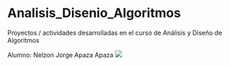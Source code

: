 # **Analisis_Disenio_Algoritmos**
Proyectos / actividades desarrolladas en el curso de Análisis y Diseño de Algoritmos

Alumno: Nelzon Jorge Apaza Apaza
![](https://universidadvirtualcnci.mx/wp-content/uploads/2022/06/pexels-antonio-batinic-4164418-1024x683.jpg)
